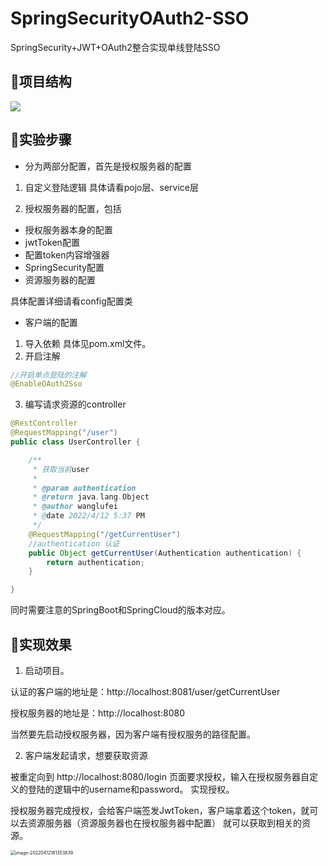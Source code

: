 # SpringSecurityOAuth2-SSO
SpringSecurity+JWT+OAuth2整合实现单线登陆SSO

## 📖项目结构

![](https://bearbrick0.oss-cn-qingdao.aliyuncs.com/images/img/202204121805269.png)

## 🦶实验步骤

- 分为两部分配置，首先是授权服务器的配置

1. 自定义登陆逻辑
具体请看pojo层、service层

3. 授权服务器的配置，包括

- 授权服务器本身的配置
- jwtToken配置
- 配置token内容增强器
- SpringSecurity配置
- 资源服务器的配置

具体配置详细请看config配置类


- 客户端的配置

1. 导入依赖
具体见pom.xml文件。
2. 开启注解

```java
//开启单点登陆的注解
@EnableOAuth2Sso
```

3. 编写请求资源的controller

```java
@RestController
@RequestMapping("/user")
public class UserController {

    /**
     * 获取当前user
     *
     * @param authentication
     * @return java.lang.Object
     * @author wanglufei
     * @date 2022/4/12 5:37 PM
     */
    @RequestMapping("/getCurrentUser")
    //authentication 认证
    public Object getCurrentUser(Authentication authentication) {
        return authentication;
    }

}
```

同时需要注意的SpringBoot和SpringCloud的版本对应。

## 🧪实现效果

1. 启动项目。

认证的客户端的地址是：http://localhost:8081/user/getCurrentUser

授权服务器的地址是：http://localhost:8080

当然要先启动授权服务器，因为客户端有授权服务的路径配置。

2. 客户端发起请求，想要获取资源

被重定向到 http://localhost:8080/login 页面要求授权，输入在授权服务器自定义的登陆的逻辑中的username和password。
实现授权。

授权服务器完成授权，会给客户端签发JwtToken，客户端拿着这个token，就可以去资源服务器（资源服务器也在授权服务器中配置）
就可以获取到相关的资源。

<img src="https://bearbrick0.oss-cn-qingdao.aliyuncs.com/images/img/202204121813080.png" alt="image-20220412181353839" style="zoom:50%;" />



